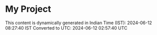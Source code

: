# My Project

This content is dynamically generated in Indian Time (IST): 2024-06-12 08:27:40 IST
Converted to UTC: 2024-06-12 02:57:40 UTC
